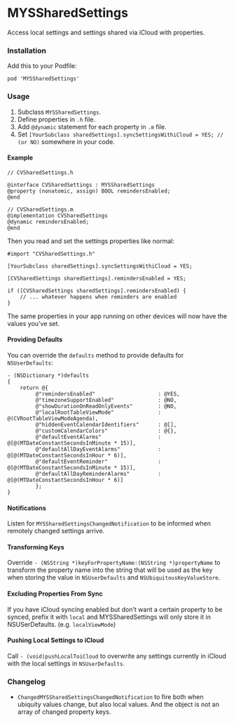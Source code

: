 MYSSharedSettings
=================

Access local settings and settings shared via iCloud with properties.


### Installation

Add this to your Podfile:

    pod 'MYSSharedSettings'


### Usage

1. Subclass `MYSSharedSettings`.
2. Define properties in `.h` file.
3. Add `@dynamic` statement for each property in `.m` file.
4. Set `[YourSubclass sharedSettings].syncSettingsWithiCloud = YES; // (or NO)` somewhere in your code.


#### Example

    // CVSharedSettings.h

    @interface CVSharedSettings : MYSSharedSettings
    @property (nonatomic, assign) BOOL remindersEnabled;
    @end

    // CVSharedSettings.m
	@implementation CVSharedSettings
	@dynamic remindersEnabled;
	@end

Then you read and set the settings properties like normal:

	#import "CVSharedSettings.h"

	[YourSubclass sharedSettings].syncSettingsWithiCloud = YES;

	[CVSharedSettings sharedSettings].remindersEnabled = YES;

	if ([CVSharedSettings sharedSettings].remindersEnabled) {
		// ... whatever happens when reminders are enabled
	}

The same properties in your app running on other devices will now have the values you've set.


#### Providing Defaults

You can override the `defaults` method to provide defaults for `NSUserDefaults`:

	- (NSDictionary *)defaults
	{
    	return @{
             @"remindersEnabled"                    : @YES,
             @"timezoneSupportEnabled"              : @NO,
             @"showDurationOnReadOnlyEvents"        : @NO,
             @"localRootTableViewMode"              : @(CVRootTableViewModeAgenda),
             @"hiddenEventCalendarIdentifiers"      : @[],
             @"customCalendarColors"                : @{},
             @"defaultEventAlarms"                  : @[@(MTDateConstantSecondsInMinute * 15)],
             @"defaultAllDayEventAlarms"            : @[@(MTDateConstantSecondsInHour * 6)],
             @"defaultEventReminder"                : @[@(MTDateConstantSecondsInMinute * 15)],
             @"defaultAllDayReminderAlarms"         : @[@(MTDateConstantSecondsInHour * 6)]
             };
	}


#### Notifications

Listen for `MYSSharedSettingsChangedNotification` to be informed when remotely changed settings arrive.


#### Transforming Keys

Override `- (NSString *)keyForPropertyName:(NSString *)propertyName` to transform the property name into the string that will
be used as the key when storing the value in `NSUserDefaults` and `NSUbiquitousKeyValueStore`.


#### Excluding Properties From Sync

If you have iCloud syncing enabled but don't want a certain property to be synced, prefix it with `local` and MYSSharedSettings will only
store it in NSUSerDefaults. (e.g. `localViewMode`)


#### Pushing Local Settings to iCloud

Call `- (void)pushLocalToiCloud` to overwrite any settings currently in iCloud with the local settings in `NSUserDefaults`.


### Changelog

* `ChangedMYSSharedSettingsChangedNotification` to fire both when ubiquity values change, but also local values. And the object
is not an array of changed property keys.
